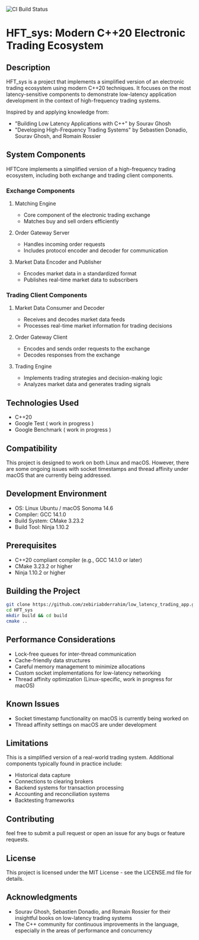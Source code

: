 ![CI Build Status](https://github.com/zebiriabderrahim/HFT_sys/actions/workflows/cmake-multi-platform.yml/badge.svg)

# HFT_sys: Modern C++20 Electronic Trading Ecosystem

## Description

HFT_sys is a project that implements a simplified version of an electronic trading ecosystem using modern C++20 techniques. It focuses on the most latency-sensitive components to demonstrate low-latency application development in the context of high-frequency trading systems.

Inspired by and applying knowledge from:
- "Building Low Latency Applications with C++" by Sourav Ghosh
- "Developing High-Frequency Trading Systems" by Sebastien Donadio, Sourav Ghosh, and Romain Rossier

## System Components

HFTCore implements a simplified version of a high-frequency trading ecosystem, including both exchange and trading client components.

### Exchange Components

1. Matching Engine
    - Core component of the electronic trading exchange
    - Matches buy and sell orders efficiently

2. Order Gateway Server
    - Handles incoming order requests
    - Includes protocol encoder and decoder for communication

3. Market Data Encoder and Publisher
    - Encodes market data in a standardized format
    - Publishes real-time market data to subscribers

### Trading Client Components

1. Market Data Consumer and Decoder
    - Receives and decodes market data feeds
    - Processes real-time market information for trading decisions

2. Order Gateway Client
    - Encodes and sends order requests to the exchange
    - Decodes responses from the exchange

3. Trading Engine
    - Implements trading strategies and decision-making logic
    - Analyzes market data and generates trading signals

## Technologies Used

- C++20
- Google Test ( work in progress )
- Google Benchmark ( work in progress )

## Compatibility

This project is designed to work on both Linux and macOS. However, there are some ongoing issues with socket timestamps and thread affinity under macOS that are currently being addressed.

## Development Environment

- OS: Linux Ubuntu / macOS Sonoma 14.6
- Compiler: GCC 14.1.0
- Build System: CMake 3.23.2
- Build Tool: Ninja 1.10.2

## Prerequisites

- C++20 compliant compiler (e.g., GCC 14.1.0 or later)
- CMake 3.23.2 or higher
- Ninja 1.10.2 or higher

## Building the Project

```bash
git clone https://github.com/zebiriabderrahim/low_latency_trading_app.git
cd HFT_sys
mkdir build && cd build
cmake ..
```
## Performance Considerations

- Lock-free queues for inter-thread communication
- Cache-friendly data structures
- Careful memory management to minimize allocations
- Custom socket implementations for low-latency networking
- Thread affinity optimization (Linux-specific, work in progress for macOS)

## Known Issues

- Socket timestamp functionality on macOS is currently being worked on
- Thread affinity settings on macOS are under development

## Limitations

This is a simplified version of a real-world trading system. Additional components typically found in practice include:
- Historical data capture
- Connections to clearing brokers
- Backend systems for transaction processing
- Accounting and reconciliation systems
- Backtesting frameworks

## Contributing

feel free to submit a pull request or open an issue for any bugs or feature requests.

## License

This project is licensed under the MIT License - see the LICENSE.md file for details.

## Acknowledgments

- Sourav Ghosh, Sebastien Donadio, and Romain Rossier for their insightful books on low-latency trading systems
- The C++ community for continuous improvements in the language, especially in the areas of performance and concurrency
